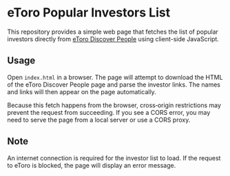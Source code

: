 # eToro Popular Investors List

This repository provides a simple web page that fetches the list of popular investors directly from [eToro Discover People](https://www.etoro.com/discover/people) using client-side JavaScript.

## Usage

Open `index.html` in a browser. The page will attempt to download the HTML of the eToro Discover People page and parse the investor links. The names and links will then appear on the page automatically.

Because this fetch happens from the browser, cross‑origin restrictions may prevent the request from succeeding. If you see a CORS error, you may need to serve the page from a local server or use a CORS proxy.

## Note

An internet connection is required for the investor list to load. If the request to eToro is blocked, the page will display an error message.
